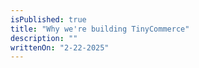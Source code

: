 ```yaml
---
isPublished: true
title: "Why we're building TinyCommerce"
description: ""
writtenOn: "2-22-2025"
---
```

